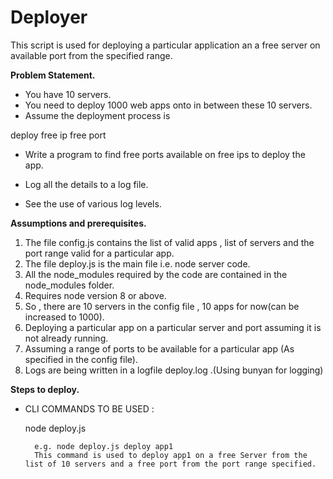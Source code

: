 # Deployer

This script is used for deploying a particular application an a free server on available port from the specified range.


**Problem Statement.**

* You have 10 servers.
* You need to deploy 1000 web apps onto in between these 10 servers.
* Assume the deployment process is

deploy <appname> free ip free port

* Write a program to find free ports available on free ips to deploy the app.

* Log all the details to a log file.
* See the use of various log levels.



**Assumptions and prerequisites.**


1. The file config.js contains the list of valid apps , list of servers and the port range valid for a particular app.
2. The file deploy.js is the main file i.e. node server code.
3. All the node_modules required by the code are contained in the node_modules folder.
4. Requires node version 8 or above.
5. So , there are 10 servers in the config file , 10 apps for now(can be increased to 1000).
6. Deploying a particular app on a particular server and port assuming it is not already running.
7. Assuming a range of ports to be available for a particular app (As specified in the config file).
8. Logs are being written in a logfile deploy.log .(Using bunyan for logging)

**Steps to deploy.**


* CLI COMMANDS TO BE USED :

	node deploy.js <action> <appname>
	 
		e.g. node deploy.js deploy app1
		This command is used to deploy app1 on a free Server from the list of 10 servers and a free port from the port range specified.



